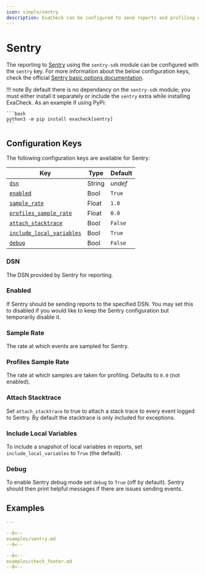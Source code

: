 ```yaml
---
icon: simple/sentry
description: ExaCheck can be configured to send reports and profiling data to Sentry for reporting of potential errors and performance information.
---
```


# Sentry

The reporting to [Sentry][Sentry Homepage] using the `sentry-sdk` module can be configured with the `sentry` key. For more information about the below configuration keys, check the official [Sentry basic options documentation][Sentry Configuration - Basic Options].

!!! note
    By default there is no dependancy on the `sentry-sdk` module; you must either install it separately or include the `sentry` extra while installing ExaCheck. As an example if using PyPi:

    ```bash
    python3 -m pip install exacheck[sentry]
    ```

## Configuration Keys

The following configuration keys are available for Sentry:

| Key                                                   | Type   | Default |
| ----------------------------------------------------- | ------ | ------- |
| [`dsn`](#dsn)                                         | String | *undef* |
| [`enabled`](#enabled)                                 | Bool   | `True`  |
| [`sample_rate`](#sample-rate)                         | Float  | `1.0`   |
| [`profiles_sample_rate`](#profiles-sample-rate)       | Float  | `0.0`   |
| [`attach_stacktrace`](#attach-stacktrace)             | Bool   | `False` |
| [`include_local_variables`](#include-local-variables) | Bool   | `True`  |
| [`debug`](#debug)                                     | Bool   | `False` |

### DSN

The DSN provided by Sentry for reporting.

### Enabled

If Sentry should be sending reports to the specified DSN. You may set this to disabled if you would like to keep the Sentry configuration but temporarily disable it.

### Sample Rate

The rate at which events are sampled for Sentry.

### Profiles Sample Rate

The rate at which samples are taken for profiling. Defaults to `0.0` (not enabled).

### Attach Stacktrace

Set `attach_stacktrace` to true to attach a stack trace to every event logged to Sentry. By default the stacktrace is only included for exceptions.

### Include Local Variables

To include a snapshot of local variables in reports, set `include_local_variables` to `True` (the default).

### Debug

To enable Sentry debug mode set `debug` to `True` (off by default). Sentry should then print helpful messages if there are issues sending events.

## Examples

```yaml
---

--8<--
examples/sentry.md
--8<--

--8<--
examples/check_footer.md
--8<--
```

[Sentry Homepage]: https://sentry.io/welcome/
[Sentry Configuration - Basic Options]: https://docs.sentry.io/platforms/python/configuration/options/
